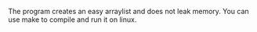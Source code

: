 The program creates an easy arraylist and does not leak memory.
You can use make to compile and run it on linux.